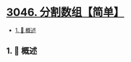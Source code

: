 # [3046. 分割数组【简单】](https://github.com/Tdahuyou/TNotes.leetcode/tree/main/notes/3046.%20%E5%88%86%E5%89%B2%E6%95%B0%E7%BB%84%E3%80%90%E7%AE%80%E5%8D%95%E3%80%91)

<!-- region:toc -->

- [1. 📝 概述](#1--概述)

<!-- endregion:toc -->

## 1. 📝 概述
